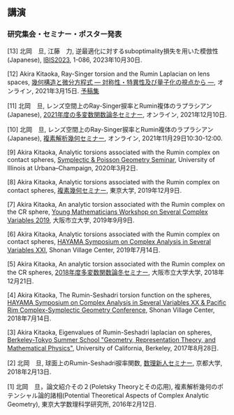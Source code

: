 ## 講演


### 研究集会・セミナー・ポスター発表

[13] 北岡　旦, 江藤　力, 逆最適化に対するsuboptimality損失を用いた模倣性 (Japanese), [IBIS2023](https://ibisml.org/ibis2023/), 1-086, 2023年10月30日.

[12] Akira Kitaoka, Ray-Singer torsion and the Rumin Laplacian on lens spaces, [幾何構造と微分方程式 — 対称性・特異性及び量子化の視点から —](http://www.math.ritsumei.ac.jp/~dtarama/GSDE2022/index.html), オンライン, 2021年3月15日. [予稿集](https://www.kurims.kyoto-u.ac.jp/~kyodo/kokyuroku/contents/pdf/2268-10.pdf)

[11] 北岡　旦, レンズ空間上のRay-Singer捩率とRumin複体のラプラシアン (Japanese), [2021年度の多変数関数論冬セミナー](https://www.comp.tmu.ac.jp/hisamoto/SCVwinter2021.html), オンライン, 2021年12月10日.

[10] 北岡　旦, レンズ空間上のRay-Singer捩率とRumin複体のラプラシアン (Japanese), [複素解析幾何セミナー](https://www.ms.u-tokyo.ac.jp/seminar/2021/sem21-175.html), オンライン, 2021年11月29日10:30-12:00.

[9] Akira Kitaoka, Analytic torsions associated with the Rumin complex on contact spheres, [Symplectic & Poisson Geometry Seminar](https://math.illinois.edu/system/files/2020-02/Schedule%20-%20draft%202.pdf), University of Illinois at Urbana–Champaign, 2020年3月2日.

[8] Akira Kitaoka, Analytic torsions associated with the Rumin complex on contact spheres, [複素幾何セミナー](https://www.ms.u-tokyo.ac.jp/seminar/2019/sem19-214.html), 東京大学, 2019年12月9日.

[7] Akira Kitaoka, An analytic torsion associated with the Rumin complex on the CR sphere, [Young Mathematicians Workshop on Several Complex Variables 2019](http://www.sci.osaka-cu.ac.jp/~tkoike/2019ymwscv.html), 大阪市立大学, 2019年9月9日.

[6] Akira Kitaoka, Analytic torsions associated with the Rumin complex on contact spheres, [HAYAMA Symposium on Complex Analysis in Several Variables XXI](https://sites.google.com/site/scvhayama/2019), Shonan Village Center, 2019年7月14日.

[5] Akira Kitaoka, An analytic torsion associated with the Rumin complex on the CR spheres, [2018年度多変数関数論冬セミナー](https://sites.google.com/site/scvwintersemi2018/), 大阪市立大学大学, 2018年12月21日.

[4] Akira Kitaoka, The Rumin-Seshadri torsion function on the spheres, [HAYAMA Symposium on Complex Analysis in Several Variables XX & Pacific Rim Complex-Symplectic Geometry Conference](https://sites.google.com/site/scvhayama/2018), Shonan Village Center, 2018年7月14日.

[3] Akira Kitaoka, Eigenvalues of Rumin-Seshadri laplacian on spheres, [Berkeley-Tokyo Summer School "Geometry, Representation Theory, and Mathematical Physics"](http://park.itc.u-tokyo.ac.jp/MSF/conference/BerkeleyTokyo2017/), University of California, Berkeley, 2017年8月28日.

[2] 北岡　旦, 球面上のRumin-Seshadri捩率関数, [数理新人セミナー](https://sites.google.com/view/math-graduate/MATHSCI-FRESHMAN-SEMINAR/2018), 京都大学, 2018年2月13日.

[1] 北岡　旦，論文紹介その２(Poletsky Theoryとその応用), 複素解析幾何のポテンシャル論的諸相(Potential Theoretical Aspects of Complex Analytic Geometry), 東京大学数理科学研究所, 2016年2月12日.
